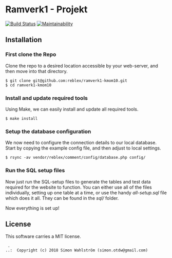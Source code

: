 Ramverk1 - Projekt
==================================

[![Build Status](https://travis-ci.org/reblex/ramverk1-kmom10.svg?branch=master)](https://travis-ci.org/reblex/ramverk1-kmom10)
[![Maintainability](https://api.codeclimate.com/v1/badges/25148125664bf56634bb/maintainability)](https://codeclimate.com/github/reblex/ramverk1-kmom10/maintainability)

Installation
------------------

### First clone the Repo

Clone the repo to a desired location accessible by your web-server, and then move into that directory.

```
$ git clone git@github.com:reblex/ramverk1-kmom10.git
$ cd ramverk1-kmom10
```

### Install and update required tools

Using Make, we can easily install and update all required tools.

```
$ make install
```

### Setup the database configuration

We now need to configure the connection details to our local database. Start by
copying the example config file, and then adjust to local settings.

```
$ rsync -av vendor/reblex/comment/config/database.php config/
```

### Run the SQL setup files

Now just run the SQL-setup files to generate the tables and test data required for
the website to function. You can either use all of the files individually, setting up
one table at a time, or use the handy *all-setup.sql* file which does it all. They
can be found in the *sql/* folder.


Now everything is set up!


License
------------------

This software carries a MIT license.



```
 .  
..:  Copyright (c) 2018 Simon Wahlström (simon.otdw@gmail.com)
```
